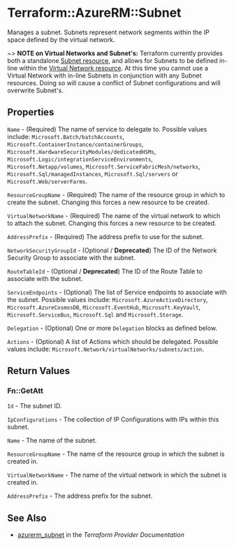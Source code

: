 # Terraform::AzureRM::Subnet

Manages a subnet. Subnets represent network segments within the IP space defined by the virtual network.

~> **NOTE on Virtual Networks and Subnet's:** Terraform currently
provides both a standalone [Subnet resource](subnet.html), and allows for Subnets to be defined in-line within the [Virtual Network resource](virtual_network.html).
At this time you cannot use a Virtual Network with in-line Subnets in conjunction with any Subnet resources. Doing so will cause a conflict of Subnet configurations and will overwrite Subnet's.

## Properties

`Name` - (Required) The name of service to delegate to. Possible values include: `Microsoft.Batch/batchAccounts`, `Microsoft.ContainerInstance/containerGroups`, `Microsoft.HardwareSecurityModules/dedicatedHSMs`, `Microsoft.Logic/integrationServiceEnvironments`, `Microsoft.Netapp/volumes`, `Microsoft.ServiceFabricMesh/networks`, `Microsoft.Sql/managedInstances`, `Microsoft.Sql/servers` or `Microsoft.Web/serverFarms`.

`ResourceGroupName` - (Required) The name of the resource group in which to create the subnet. Changing this forces a new resource to be created.

`VirtualNetworkName` - (Required) The name of the virtual network to which to attach the subnet. Changing this forces a new resource to be created.

`AddressPrefix` - (Required) The address prefix to use for the subnet.

`NetworkSecurityGroupId` - (Optional / **Deprecated**) The ID of the Network Security Group to associate with the subnet.

`RouteTableId` - (Optional / **Deprecated**) The ID of the Route Table to associate with the subnet.

`ServiceEndpoints` - (Optional) The list of Service endpoints to associate with the subnet. Possible values include: `Microsoft.AzureActiveDirectory`, `Microsoft.AzureCosmosDB`, `Microsoft.EventHub`, `Microsoft.KeyVault`, `Microsoft.ServiceBus`, `Microsoft.Sql` and `Microsoft.Storage`.

`Delegation` - (Optional) One or more `Delegation` blocks as defined below.

`Actions` - (Optional) A list of Actions which should be delegated. Possible values include: `Microsoft.Network/virtualNetworks/subnets/action`.


## Return Values

### Fn::GetAtt

`Id` - The subnet ID.

`IpConfigurations` - The collection of IP Configurations with IPs within this subnet.

`Name` - The name of the subnet.

`ResourceGroupName` - The name of the resource group in which the subnet is created in.

`VirtualNetworkName` - The name of the virtual network in which the subnet is created in.

`AddressPrefix` - The address prefix for the subnet.

## See Also

* [azurerm_subnet](https://www.terraform.io/docs/providers/azurerm/r/subnet.html) in the _Terraform Provider Documentation_